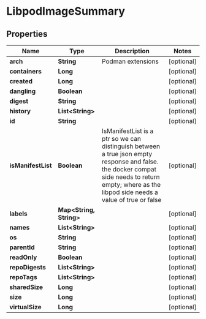 

# LibpodImageSummary


## Properties

| Name | Type | Description | Notes |
|------------ | ------------- | ------------- | -------------|
|**arch** | **String** | Podman extensions |  [optional] |
|**containers** | **Long** |  |  [optional] |
|**created** | **Long** |  |  [optional] |
|**dangling** | **Boolean** |  |  [optional] |
|**digest** | **String** |  |  [optional] |
|**history** | **List&lt;String&gt;** |  |  [optional] |
|**id** | **String** |  |  [optional] |
|**isManifestList** | **Boolean** | IsManifestList is a ptr so we can distinguish between a true json empty response and false.  the docker compat side needs to return empty; where as the libpod side needs a value of true or false |  [optional] |
|**labels** | **Map&lt;String, String&gt;** |  |  [optional] |
|**names** | **List&lt;String&gt;** |  |  [optional] |
|**os** | **String** |  |  [optional] |
|**parentId** | **String** |  |  [optional] |
|**readOnly** | **Boolean** |  |  [optional] |
|**repoDigests** | **List&lt;String&gt;** |  |  [optional] |
|**repoTags** | **List&lt;String&gt;** |  |  [optional] |
|**sharedSize** | **Long** |  |  [optional] |
|**size** | **Long** |  |  [optional] |
|**virtualSize** | **Long** |  |  [optional] |



